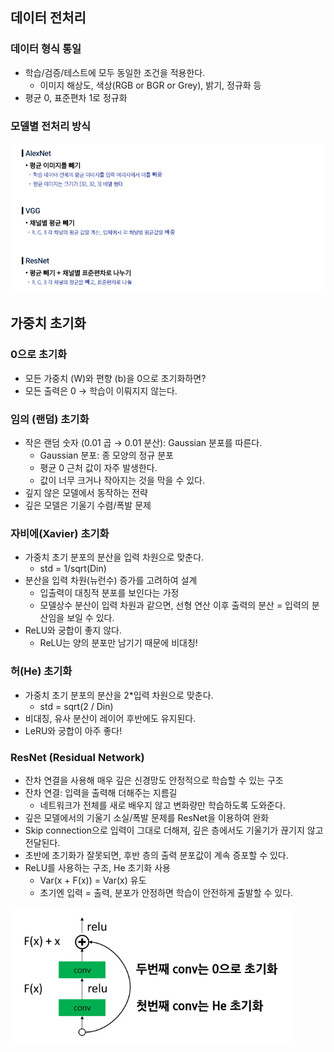 ## 데이터 전처리

### 데이터 형식 통일

- 학습/검증/테스트에 모두 동일한 조건을 적용한다.
    - 이미지 해상도, 색상(RGB or BGR or Grey), 밝기, 정규화 등
- 평균 0, 표준편차 1로 정규화

### 모델별 전처리 방식

![모델별 전처리 방식](../images/weight-initialization_1.png)

## 가중치 초기화

### 0으로 초기화

- 모든 가중치 (W)와 편향 (b)을 0으로 초기화하면?
- 모든 출력은 0 → 학습이 이뤄지지 않는다.

### 임의 (랜덤) 초기화

- 작은 랜덤 숫자 (0.01 곱 → 0.01 분산): Gaussian 분포를 따른다.
    - Gaussian 분포: 종 모양의 정규 분포
    - 평균 0 근처 값이 자주 발생한다.
    - 값이 너무 크거나 작아지는 것을 막을 수 있다.
- 깊지 않은 모델에서 동작하는 전략
- 깊은 모델은 기울기 수렴/폭발 문제

### 자비에(Xavier) 초기화

- 가중치 초기 분포의 분산을 입력 차원으로 맞춘다.
    - std = 1/sqrt(Din)
- 분산을 입력 차원(뉴런수) 증가를 고려하여 설계
    - 입출력이 대칭적 분포를 보인다는 가정
    - 모델상수 분산이 입력 차원과 같으면, 선형 연산 이후 출력의 분산 = 입력의 분산임을 보일 수 있다.
- ReLU와 궁합이 좋지 않다.
    - ReLU는 양의 분포만 남기기 때문에 비대칭!

### 허(He) 초기화

- 가중치 초기 분포의 분산을 2*입력 차원으로 맞춘다.
    - std = sqrt(2 / Din)
- 비대칭, 유사 분산이 레이어 후반에도 유지된다.
- LeRU와 궁합이 아주 좋다!

### ResNet (Residual Network)

- 잔차 연결을 사용해 매우 깊은 신경망도 안정적으로 학습할 수 있는 구조
- 잔차 연결: 입력을 출력해 더해주는 지름길
    - 네트워크가 전체를 새로 배우지 않고 변화량만 학습하도록 도와준다.
- 깊은 모델에서의 기울기 소실/폭발 문제를 ResNet을 이용하여 완화
- Skip connection으로 입력이 그대로 더해져, 깊은 층에서도 기울기가 끊기지 않고 전달된다.
- 초반에 초기화가 잘못되면, 후반 층의 출력 분포값이 계속 증포할 수 있다.
- ReLU를 사용하는 구조, He 초기화 사용
    - Var(x + F(x)) = Var(x) 유도
    - 초기엔 입력 = 출력, 분포가 안정하면 학습이 안전하게 출발할 수 있다.

![ResNet](../images/weight-initialization_2.png)
